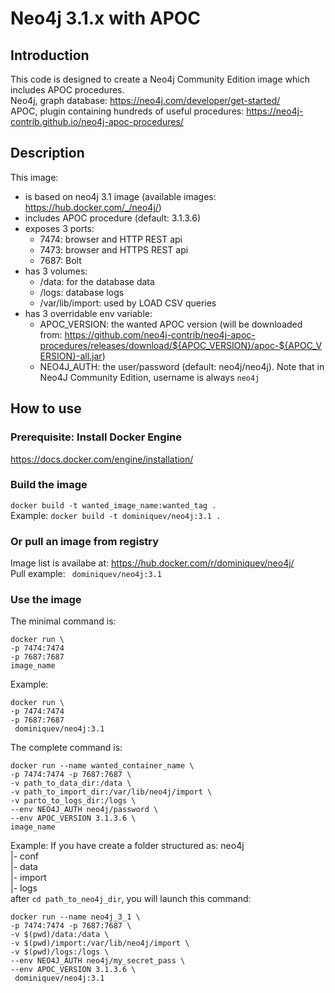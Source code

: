 # Neo4j 3.1.x with APOC

## Introduction
This code is designed to create a Neo4j Community Edition image which includes APOC procedures.  
Neo4j, graph database: https://neo4j.com/developer/get-started/  
APOC, plugin containing hundreds of useful procedures: https://neo4j-contrib.github.io/neo4j-apoc-procedures/ 

## Description  
This image:  
- is based on neo4j 3.1 image (available images: https://hub.docker.com/_/neo4j/)
- includes APOC procedure (default: 3.1.3.6)
-  exposes 3 ports:
    +  7474: browser and HTTP REST api
    +  7473: browser and HTTPS REST api
    +  7687: Bolt
- has 3 volumes:
    + /data: for the database data
    + /logs: database logs
    + /var/lib/import: used by LOAD CSV queries
- has 3 overridable env variable:
    + APOC_VERSION: the wanted APOC version (will be downloaded from: https://github.com/neo4j-contrib/neo4j-apoc-procedures/releases/download/${APOC_VERSION}/apoc-${APOC_VERSION}-all.jar)
    + NEO4J_AUTH: the user/password (default: neo4j/neo4j). Note that in Neo4J Community Edition, username is always `neo4j`

## How to use

### Prerequisite: Install Docker Engine
https://docs.docker.com/engine/installation/

### Build the image
`docker build -t wanted_image_name:wanted_tag .`  
Example: `docker build -t dominiquev/neo4j:3.1 .`

### Or pull an image from registry
Image list is availabe at: https://hub.docker.com/r/dominiquev/neo4j/  
Pull example: ` dominiquev/neo4j:3.1`  

### Use the image
The minimal command is:
```
docker run \
-p 7474:7474
-p 7687:7687
image_name
```
Example:
```
docker run \
-p 7474:7474
-p 7687:7687
 dominiquev/neo4j:3.1
```
  
The complete command is:
```
docker run --name wanted_container_name \
-p 7474:7474 -p 7687:7687 \
-v path_to_data_dir:/data \
-v path_to_import_dir:/var/lib/neo4j/import \
-v parto_to_logs_dir:/logs \
--env NEO4J_AUTH neo4j/password \
--env APOC_VERSION 3.1.3.6 \
image_name
```
Example:
If you have create a folder structured as:
neo4j  
    |- conf  
    |- data  
    |- import  
    |- logs  
after `cd path_to_neo4j_dir`, you will launch this command:  
```
docker run --name neo4j_3_1 \
-p 7474:7474 -p 7687:7687 \
-v $(pwd)/data:/data \
-v $(pwd)/import:/var/lib/neo4j/import \
-v $(pwd)/logs:/logs \
--env NEO4J_AUTH neo4j/my_secret_pass \
--env APOC_VERSION 3.1.3.6 \
 dominiquev/neo4j:3.1
```
